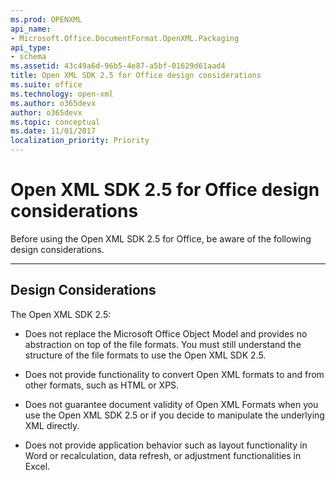 ```yaml
---
ms.prod: OPENXML
api_name:
- Microsoft.Office.DocumentFormat.OpenXML.Packaging
api_type:
- schema
ms.assetid: 43c49a6d-96b5-4e87-a5bf-01629d61aad4
title: Open XML SDK 2.5 for Office design considerations
ms.suite: office
ms.technology: open-xml
ms.author: o365devx
author: o365devx
ms.topic: conceptual
ms.date: 11/01/2017
localization_priority: Priority
---
```

# Open XML SDK 2.5 for Office design considerations

Before using the Open XML SDK 2.5 for Office, be aware of the following
design considerations.


--------------------------------------------------------------------------------
## Design Considerations
The Open XML SDK 2.5:

-   Does not replace the Microsoft Office Object Model and provides no
    abstraction on top of the file formats. You must still understand
    the structure of the file formats to use the Open XML SDK 2.5.

-   Does not provide functionality to convert Open XML formats to and
    from other formats, such as HTML or XPS.

-   Does not guarantee document validity of Open XML Formats when you
    use the Open XML SDK 2.5 or if you decide to manipulate the
    underlying XML directly.

-   Does not provide application behavior such as layout functionality
    in Word or recalculation, data refresh, or adjustment
    functionalities in Excel.
